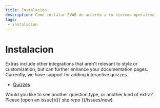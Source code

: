 ```yaml
---
title: Instalacion
description: Como instalar EVAB de acuerdo a tu sistema operativo
tags:
 - instalacion
---
```


# Instalacion

Extras include other integrations that aren't relevant to style or customization,
but can further enhance your documentation pages. Currently, we have support
for adding interactive quizzes.

 - [Quizzes](example-quiz)


Would you like to see another question type, or another kind of extra? Please
[open an issue])({{ site.repo }}/issues/new).
